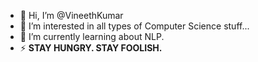 - 👋 Hi, I’m @VineethKumar
- 👀 I’m interested in all types of Computer Science stuff...
- 🌱 I’m currently learning about NLP.
- ⚡ **STAY HUNGRY. STAY FOOLISH.**

